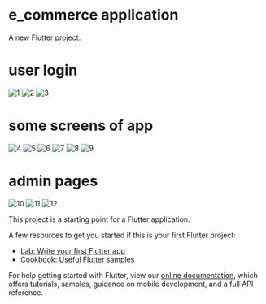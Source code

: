 # e_commerce application

A new Flutter project.

# user login
![1](https://user-images.githubusercontent.com/20237235/88402411-5e28aa80-cdcb-11ea-9299-1e67104f59a7.png)
![2](https://user-images.githubusercontent.com/20237235/88402412-5ec14100-cdcb-11ea-88fd-55fefcd29871.png)
![3](https://user-images.githubusercontent.com/20237235/88402416-5ff26e00-cdcb-11ea-8ed8-d940558b8637.png)

# some screens of app
![4](https://user-images.githubusercontent.com/20237235/88402417-608b0480-cdcb-11ea-8c96-60ed0dfb1cb3.png)
![5](https://user-images.githubusercontent.com/20237235/88402426-6254c800-cdcb-11ea-9883-69f4ef734cc0.png)
![6](https://user-images.githubusercontent.com/20237235/88402434-641e8b80-cdcb-11ea-9c39-ddf9c4531b6b.png)
![7](https://user-images.githubusercontent.com/20237235/88402438-65e84f00-cdcb-11ea-97c3-904477641db1.png)
![8](https://user-images.githubusercontent.com/20237235/88402444-67197c00-cdcb-11ea-810a-450756b87ffd.png)
![9](https://user-images.githubusercontent.com/20237235/88402446-67b21280-cdcb-11ea-91db-0b72cf8339fc.png)

# admin pages
![10](https://user-images.githubusercontent.com/20237235/88402447-684aa900-cdcb-11ea-9ad5-739622c8c83c.png)
![11](https://user-images.githubusercontent.com/20237235/88402449-684aa900-cdcb-11ea-8511-cf4b2a47f385.png)
![12](https://user-images.githubusercontent.com/20237235/88402450-68e33f80-cdcb-11ea-8d84-5d61601d1ea6.png)




This project is a starting point for a Flutter application.

A few resources to get you started if this is your first Flutter project:

- [Lab: Write your first Flutter app](https://flutter.dev/docs/get-started/codelab)
- [Cookbook: Useful Flutter samples](https://flutter.dev/docs/cookbook)

For help getting started with Flutter, view our
[online documentation](https://flutter.dev/docs), which offers tutorials,
samples, guidance on mobile development, and a full API reference.
